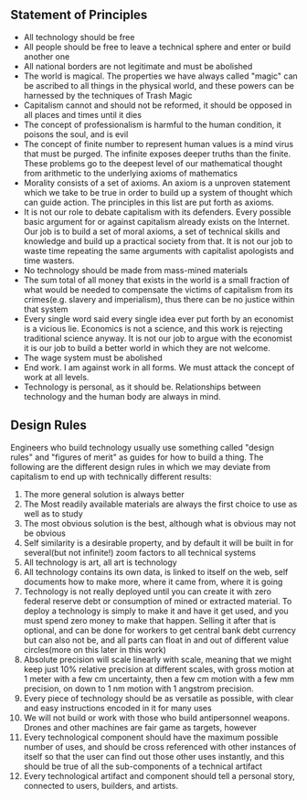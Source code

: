 ## Statement of Principles


* All technology should be free
* All people should be free to leave a technical sphere and enter or build another one
* All national borders are not legitimate and must be abolished
* The world is magical.  The properties we have always called "magic" can be ascribed to all things in the physical world, and these powers can be harnessed by the techniques of Trash Magic
* Capitalism cannot and should not be reformed, it should be opposed in all places and times until it dies
* The concept of professionalism is harmful to the human condition, it poisons the soul, and is evil 		
* The concept of finite number to represent human values is a mind virus that must be purged.  The infinite exposes deeper truths than the finite.  These problems go to the deepest level of our mathematical thought from arithmetic to the underlying axioms of mathematics
* Morality consists of a set of axioms.  An axiom is a unproven statement which we take to be true in order to build up a system of thought which can guide action.  The principles in this list are put forth as axioms.
* It is not our role to debate capitalism with its defenders.  Every possible basic argument for or against capitalism already exists on the Internet.  Our job is to build a set of moral axioms, a set of technical skills and knowledge and build up a practical society from that.  It is not our job to waste time repeating the same arguments with capitalist apologists and time wasters. 
* No technology should be made from mass-mined materials
* The sum total of all money that exists in the world is a small fraction of what would be needed to compensate the victims of capitalism from its crimes(e.g. slavery and imperialism), thus there can be no justice within that system
* Every single word said every single idea ever put forth by an economist is a vicious lie. Economics is not a science, and this work is rejecting traditional science anyway.  It is not our job to argue with the economist it is our job to build a better world in which they are not welcome.
* The wage system must be abolished
* End work.  I am against work in all forms.  We must attack the concept of work at all levels.
* Technology is personal, as it should be. Relationships between technology and the human body are always in mind.


## Design Rules

Engineers who build technology usually use something called "design rules" and "figures of merit" as guides for how to build a thing.  The following are the different design rules in which we may deviate from capitalism to end up with technically different results:

1. The more general solution is always better
2. The Most readily available materials are always the first choice to use as well as to study
3. The most obvious solution is the best, although what is obvious may not be obvious
4. Self similarity is a desirable property, and by default it will be built in for several(but not infinite!) zoom factors to all technical systems
5. All technology is art, all art is technology
6. All technology contains its own data, is linked to itself on the web, self documents how to make more, where it came from, where it is going
7. Technology is not really deployed until you can create it with zero federal reserve debt or consumption of mined or extracted material.  To deploy a technology is simply to make it and have it get used, and you must spend zero money to make that happen.  Selling it after that is optional, and can be done for workers to get central bank debt currency but can also not be, and all parts can float in and out of different value circles(more on this later in this work)
8. Absolute precision will scale linearly with scale, meaning that we might keep just 10% relative precision at different scales, with gross motion at 1 meter with a few cm uncertainty, then a few cm motion with a few mm precision, on down to 1 nm motion with 1 angstrom precision.  
9. Every piece of technology should be as versatile as possible, with clear and easy instructions encoded in it for many uses
10. We will not build or work with those who build antipersonnel weapons. Drones and other machines are fair game as targets, however 
11. Every technological component should have the maximum possible number of uses, and should be cross referenced with other instances of itself so that the user can find out those other uses instantly, and this should be true of all the sub-components of a technical artifact
12. Every technological artifact and component should tell a personal story, connected to users, builders, and artists. 